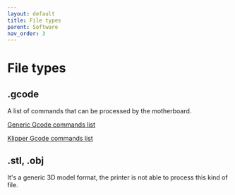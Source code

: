 ```yaml
---
layout: default
title: File types
parent: Software
nav_order: 3
---
```


# File types

## .gcode

A list of commands that can be processed by the motherboard.

[Generic Gcode commands list](https://www.reprap.org/wiki/G-code)

[Klipper Gcode commands list](https://www.klipper3d.org/G-Codes.html)



## .stl, .obj

It's a generic 3D model format, the printer is not able to process this kind of file.

